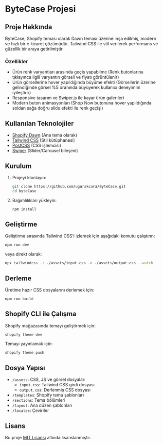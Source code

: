# ByteCase Projesi

## Proje Hakkında

ByteCase, Shopify teması olarak Dawn teması üzerine inşa edilmiş, modern ve hızlı bir e-ticaret çözümüdür. Tailwind CSS ile stil verilerek performans ve güzellik bir araya getirilmiştir.

### Özellikler

- Ürün renk varyantları arasında geçiş yapabilme (Renk butonlarına tıklayınca ilgili varyantın görseli ve fiyatı görüntülenir)
- Ürün görsellerine hover yapıldığında büyüme efekti (Görsellerin üzerine gelindiğinde görsel %5 oranında büyüyerek kullanıcı deneyimini iyileştirir)
- Responsive tasarım ve Swiper.js ile kayar ürün galerileri
- Modern buton animasyonları (Shop Now butonuna hover yapıldığında soldan sağa doğru slide efekti ile renk geçişi)

## Kullanılan Teknolojiler

- [Shopify Dawn](https://github.com/Shopify/dawn) (Ana tema olarak)
- [Tailwind CSS](https://tailwindcss.com/) (Stil kütüphanesi)
- [PostCSS](https://postcss.org/) (CSS işlemcisi)
- [Swiper](https://swiperjs.com/) (Slider/Carousel bileşeni)

## Kurulum

1. Projeyi klonlayın:

   ```bash
   git clone https://github.com/ugurakcora/ByteCase.git
   cd byteCase
   ```

2. Bağımlılıkları yükleyin:
   ```bash
   npm install
   ```

## Geliştirme

Geliştirme sırasında Tailwind CSS'i izlemek için aşağıdaki komutu çalıştırın:

```bash
npm run dev
```

veya direkt olarak:

```bash
npx tailwindcss -i ./assets/input.css -o ./assets/output.css --watch
```

## Derleme

Üretime hazır CSS dosyalarını derlemek için:

```bash
npm run build
```

## Shopify CLI ile Çalışma

Shopify mağazasında temayı geliştirmek için:

```bash
shopify theme dev
```

Temayı yayınlamak için:

```bash
shopify theme push
```

## Dosya Yapısı

- `/assets`: CSS, JS ve görsel dosyaları
  - `input.css`: Tailwind CSS girdi dosyası
  - `output.css`: Derlenmiş CSS dosyası
- `/templates`: Shopify tema şablonları
- `/sections`: Tema bölümleri
- `/layout`: Ana düzen şablonları
- `/locales`: Çeviriler

## Lisans

Bu proje [MIT Lisansı](LICENSE.md) altında lisanslanmıştır.
